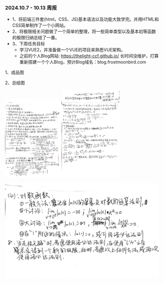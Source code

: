 ### 2024.10.7 - 10.13 周报

+ 1、将前端三件套(html，CSS、JS)基本语法以及功能大致学完。并用HTML和CSS简单制作了一个小网站。
+ 2、将极限相关问题做了一个简单的整理，将一些简单类型以及基本初等函数的极限归纳总结了一番。
+ 3、下周任务目标
  + 学习VUE2，并准备做一个VUE的项目来熟悉VUE架构。
  + 之前的个人Blog网站: https://thelight-ccf.github.io/ 长时间没维护，打算重新搭建一个个人Blog，预计Blog域名：blog.frostmoonbird.com

1、成品图



2、总结图

<img src="images/极限总结1.jpg" alt="极限总结1" style="zoom:25%;" /><img src="images\极限总结2.jpg" alt="极限总结2" style="zoom:28%;" />

<img src="images/极限总结3.jpg" alt="极限总结3" style="zoom:50%;" />

